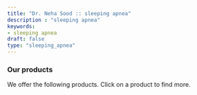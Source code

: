 ```yaml
---
title: "Dr. Neha Sood :: sleeping apnea"
description : "sleeping apnea" 
keywords:
- sleeping apnea
draft: false
type: "sleeping_apnea"
---
```


### Our products

We offer the following products. Click on a product to find more.